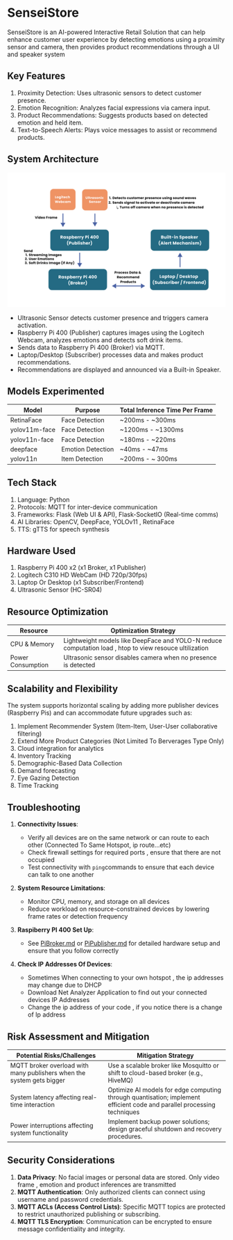 # SenseiStore
SenseiStore is an AI-powered Interactive Retail Solution that can help enhance customer user experience by detecting emotions using a proximity sensor and camera, then provides product recommendations through a UI and speaker system

## Key Features
1. Proximity Detection: Uses ultrasonic sensors to detect customer presence.
2. Emotion Recognition: Analyzes facial expressions via camera input.
3. Product Recommendations: Suggests products based on detected emotion and held item.
4. Text-to-Speech Alerts: Plays voice messages to assist or recommend products.

## System Architecture
![AI-powered Interactive Retail Solution System Architecture](SenseiStore/static/images/system-architecture.jpg)
- Ultrasonic Sensor detects customer presence and triggers camera activation.
- Raspberry Pi 400 (Publisher) captures images using the Logitech Webcam, analyzes emotions and detects soft drink items.
- Sends data to Raspberry Pi 400 (Broker) via MQTT.
- Laptop/Desktop (Subscriber) processes data and makes product recommendations.
- Recommendations are displayed and announced via a Built-in Speaker.
  
## Models Experimented
| Model             | Purpose         | Total Inference Time Per Frame|
|-------------------|-----------------|-------------|
| RetinaFace        | Face Detection  | ~200ms - ~300ms 
| yolov11m-face     | Face Detection  | ~1200ms - ~1300ms
| yolov11n-face     | Face Detection  | ~180ms - ~220ms |
| deepface          | Emotion Detection  | ~40ms - ~47ms |
| yolov11n          | Item Detection  | ~200ms - ~ 300ms |

## Tech Stack
1. Language: Python
2. Protocols: MQTT for inter-device communication
3. Frameworks: Flask (Web UI & API), Flask-SocketIO (Real-time comms)
4. AI Libraries: OpenCV, DeepFace, YOLOv11 , RetinaFace
5. TTS: gTTS for speech synthesis

## Hardware Used
1. Raspberry Pi 400 x2 (x1 Broker, x1 Publisher)
2. Logitech C310 HD WebCam (HD 720p/30fps)
3. Laptop Or Desktop (x1 Subscriber/Frontend)
4. Ultrasonic Sensor (HC-SR04)
   
## Resource Optimization 
| Resource  | Optimization Strategy |
| -------------      | ------------- |
| CPU & Memory       | Lightweight models like DeepFace and YOLO-N reduce computation load  , htop to view resouce ultilization |
| Power Consumption  | Ultrasonic sensor disables camera when no presence is detected  |

## Scalability and Flexibility 
The system supports horizontal scaling by adding more publisher devices (Raspberry Pis) and can accommodate future upgrades such as:
1. Implement Recommender System (Item-Item, User-User collaborative filtering)
2. Extend More Product Categories (Not Limited To Berverages Type Only)
3. Cloud integration for analytics
4. Inventory Tracking
5. Demographic-Based Data Collection
6. Demand forecasting 
7. Eye Gazing Detection
8. Time Tracking
   
## Troubleshooting 
1. **Connectivity Issues**:
   - Verify all devices are on the same network or can route to each other (Connected To Same Hotspot, ip route...etc)
   - Check firewall settings for required ports , ensure that there are not occupied 
   - Test connectivity with `ping`commands to ensure that each device can talk to one another 

2. **System Resource Limitations**:
   - Monitor CPU, memory, and storage on all devices
   - Reduce workload on resource-constrained devices by lowering frame rates or detection frequency

3. **Raspiberry PI 400 Set Up**:
   - See [PiBroker.md](PiBroker.md) or [PiPublisher.md](PiPublisher.md) for detailed hardware setup and ensure that you follow correctly

4. **Check IP Addresses Of Devices**:
   - Sometimes When connecting to your own hotspot , the ip addresses may change due to DHCP
   - Download Net Analyzer Application to find out your connected devices IP Addresses
   - Change the ip address of your code , if you notice there is a change of Ip address
   
## Risk Assessment and Mitigation
| Potential Risks/Challenges  | Mitigation Strategy |
| -------------      | ------------- |
| MQTT broker overload with many publishers when the system gets bigger  | Use a scalable broker like Mosquitto or shift to cloud-based broker (e.g., HiveMQ) |
| System latency affecting real-time interaction | Optimize AI models for edge computing through quantisation; implement efficient code and parallel processing techniques |
| Power interruptions affecting system functionality | Implement backup power solutions; design graceful shutdown and recovery procedures. |

## Security Considerations
1. **Data Privacy**: No facial images or personal data are stored. Only video frame , emotion and product inferences are transmitted
2. **MQTT Authentication**: Only authorized clients can connect using username and password credentials.
3. **MQTT ACLs (Access Control Lists)**: Specific MQTT topics are protected to restrict unauthorized publishing or subscribing.
4. **MQTT TLS Encryption**: Communication can be encrypted to ensure message confidentiality and integrity.
